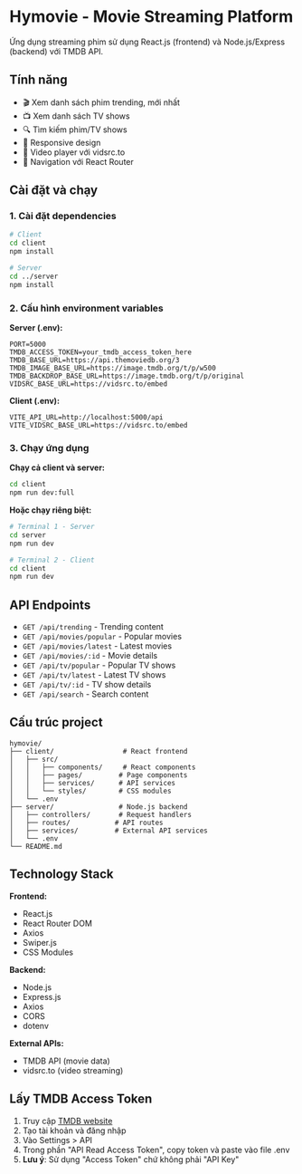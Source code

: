 # Hymovie - Movie Streaming Platform

Ứng dụng streaming phim sử dụng React.js (frontend) và Node.js/Express (backend) với TMDB API.

## Tính năng

- 🎬 Xem danh sách phim trending, mới nhất
- 📺 Xem danh sách TV shows
- 🔍 Tìm kiếm phim/TV shows
- 📱 Responsive design
- 🎥 Video player với vidsrc.to
- 🔄 Navigation với React Router

## Cài đặt và chạy

### 1. Cài đặt dependencies

```bash
# Client
cd client
npm install

# Server  
cd ../server
npm install
```

### 2. Cấu hình environment variables

**Server (.env):**
```
PORT=5000
TMDB_ACCESS_TOKEN=your_tmdb_access_token_here
TMDB_BASE_URL=https://api.themoviedb.org/3
TMDB_IMAGE_BASE_URL=https://image.tmdb.org/t/p/w500
TMDB_BACKDROP_BASE_URL=https://image.tmdb.org/t/p/original
VIDSRC_BASE_URL=https://vidsrc.to/embed
```

**Client (.env):**
```
VITE_API_URL=http://localhost:5000/api
VITE_VIDSRC_BASE_URL=https://vidsrc.to/embed
```

### 3. Chạy ứng dụng

**Chạy cả client và server:**
```bash
cd client
npm run dev:full
```

**Hoặc chạy riêng biệt:**

```bash
# Terminal 1 - Server
cd server
npm run dev

# Terminal 2 - Client
cd client
npm run dev
```

## API Endpoints

- `GET /api/trending` - Trending content
- `GET /api/movies/popular` - Popular movies
- `GET /api/movies/latest` - Latest movies
- `GET /api/movies/:id` - Movie details
- `GET /api/tv/popular` - Popular TV shows
- `GET /api/tv/latest` - Latest TV shows
- `GET /api/tv/:id` - TV show details
- `GET /api/search` - Search content

## Cấu trúc project

```
hymovie/
├── client/                 # React frontend
│   ├── src/
│   │   ├── components/     # React components
│   │   ├── pages/         # Page components
│   │   ├── services/      # API services
│   │   └── styles/        # CSS modules
│   └── .env
├── server/                # Node.js backend
│   ├── controllers/       # Request handlers
│   ├── routes/           # API routes
│   ├── services/         # External API services
│   └── .env
└── README.md
```

## Technology Stack

**Frontend:**
- React.js
- React Router DOM
- Axios
- Swiper.js
- CSS Modules

**Backend:**
- Node.js
- Express.js
- Axios
- CORS
- dotenv

**External APIs:**
- TMDB API (movie data)
- vidsrc.to (video streaming)

## Lấy TMDB Access Token

1. Truy cập [TMDB website](https://www.themoviedb.org/)
2. Tạo tài khoản và đăng nhập
3. Vào Settings > API
4. Trong phần "API Read Access Token", copy token và paste vào file .env
5. **Lưu ý**: Sử dụng "Access Token" chứ không phải "API Key"
